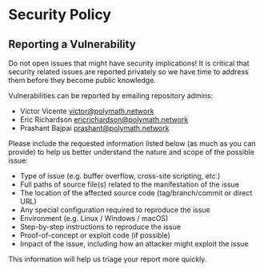 # Security Policy

## Reporting a Vulnerability

Do not open issues that might have security implications! It is critical that security related issues are reported privately so we have time to address them before they become public knowledge.

Vulnerabilities can be reported by emailing repository admins:

- Víctor Vicente victor@polymath.network
- Eric Richardson ericrichardson@polymath.network
- Prashant Bajpai prashant@polymath.network

Please include the requested information listed below (as much as you can provide) to help us better understand the nature and scope of the possible issue:

- Type of issue (e.g. buffer overflow, cross-site scripting, etc.)
- Full paths of source file(s) related to the manifestation of the issue
- The location of the affected source code (tag/branch/commit or direct URL)
- Any special configuration required to reproduce the issue
- Environment (e.g. Linux / Windows / macOS)
- Step-by-step instructions to reproduce the issue
- Proof-of-concept or exploit code (if possible)
- Impact of the issue, including how an attacker might exploit the issue

This information will help us triage your report more quickly.
